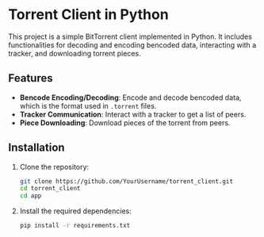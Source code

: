 # Torrent Client in Python

This project is a simple BitTorrent client implemented in Python. It includes functionalities for decoding and encoding bencoded data, interacting with a tracker, and downloading torrent pieces.

## Features

- **Bencode Encoding/Decoding**: Encode and decode bencoded data, which is the format used in `.torrent` files.
- **Tracker Communication**: Interact with a tracker to get a list of peers.
- **Piece Downloading**: Download pieces of the torrent from peers.

## Installation

1. Clone the repository:

    ```bash
    git clone https://github.com/YourUsername/torrent_client.git
    cd torrent_client
    cd app
    ```

2. Install the required dependencies:

    ```bash
    pip install -r requirements.txt
    ```
